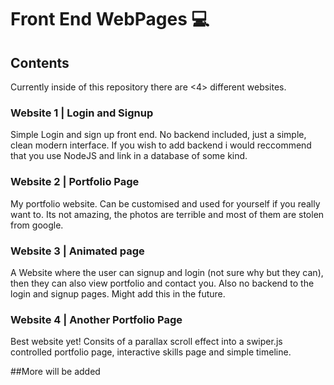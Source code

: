 # Front End WebPages 💻
## Contents
Currently inside of this repository there are <4> different websites.

### Website 1 | Login and Signup
Simple Login and sign up front end. No backend included, just a simple, clean modern interface. If you wish to add backend i would reccommend that you use NodeJS and link in a database of some kind.

### Website 2 | Portfolio Page
My portfolio website. Can be customised and used for yourself if you really want to. Its not amazing, the photos are terrible and most of them are stolen from google.

### Website 3 | Animated page
A Website where the user can signup and login (not sure why but they can), then they can also view portfolio and contact you. Also no backend to the login and signup pages. Might add this in the future.

### Website 4 | Another Portfolio Page
Best website yet! Consits of a parallax scroll effect into a swiper.js controlled portfolio page, interactive skills page and simple timeline.

##More will be added
